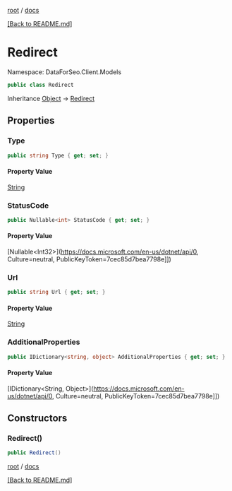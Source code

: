 [root](./../ "root") / [docs](./ "docs")

[[Back to README.md]](./../README.md "[Back to README.md]")

# Redirect

Namespace: DataForSeo.Client.Models

```csharp
public class Redirect
```

Inheritance [Object](https://docs.microsoft.com/en-us/dotnet/api/Object) → [Redirect](./Redirect.md)

## Properties

### **Type**

```csharp
public string Type { get; set; }
```

#### Property Value

[String](https://docs.microsoft.com/en-us/dotnet/api/String)<br>

### **StatusCode**

```csharp
public Nullable<int> StatusCode { get; set; }
```

#### Property Value

[Nullable&lt;Int32&gt;](https://docs.microsoft.com/en-us/dotnet/api/0, Culture=neutral, PublicKeyToken=7cec85d7bea7798e]])<br>

### **Url**

```csharp
public string Url { get; set; }
```

#### Property Value

[String](https://docs.microsoft.com/en-us/dotnet/api/String)<br>

### **AdditionalProperties**

```csharp
public IDictionary<string, object> AdditionalProperties { get; set; }
```

#### Property Value

[IDictionary&lt;String, Object&gt;](https://docs.microsoft.com/en-us/dotnet/api/0, Culture=neutral, PublicKeyToken=7cec85d7bea7798e]])<br>

## Constructors

### **Redirect()**

```csharp
public Redirect()
```

[root](./../ "root") / [docs](./ "docs")

[[Back to README.md]](./../README.md "[Back to README.md]")